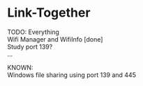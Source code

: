 # Link-Together  

TODO: Everything  
  Wifi Manager and WifiInfo [done]  
  Study port 139?    
  ...  

KNOWN:  
  Windows file sharing using port 139 and 445
